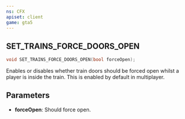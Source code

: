 ```yaml
---
ns: CFX
apiset: client
game: gta5
---
```

## SET_TRAINS_FORCE_DOORS_OPEN

```c
void SET_TRAINS_FORCE_DOORS_OPEN(bool forceOpen);
```

Enables or disables whether train doors should be forced open whilst a player is inside the train. This is enabled by default in multiplayer. 

## Parameters
* **forceOpen**: Should force open.